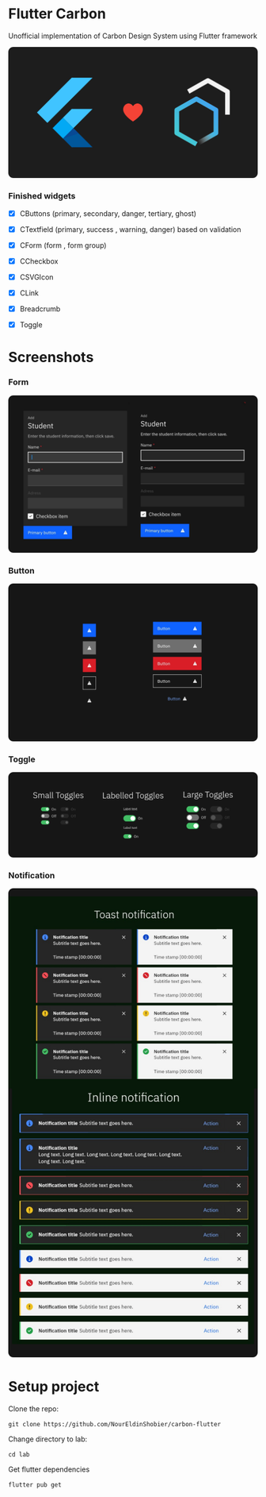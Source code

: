 # Flutter Carbon

Unofficial implementation of Carbon Design System using Flutter framework

![gre](md-assets/cover.png)

### Finished widgets

- [x] CButtons (primary, secondary, danger, tertiary, ghost)

- [x] CTextfield (primary, success , warning, danger) based on validation

- [x] CForm (form , form group)

- [x] CCheckbox

- [x] CSVGIcon

- [x] CLink

- [x] Breadcrumb

- [x] Toggle

# Screenshots

### Form

![rf](md-assets/forms.png)

### Button

![f](md-assets/buttons.png)


### Toggle

![f](md-assets/toggle.png)

### Notification

![f](md-assets/notification.png)

# Setup project

Clone the repo:

```shell
git clone https://github.com/NourEldinShobier/carbon-flutter
```

Change directory to lab:

```shell
cd lab
```

Get flutter dependencies

```shell
flutter pub get
```
